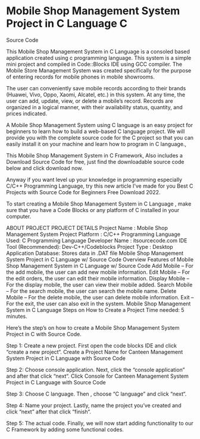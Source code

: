 # Mobile Shop Management System Project in C Language C
Source Code

This Mobile Shop Management System in C Language is a consoled based application created using c programming language. This system is a simple mini project and compiled in Code::Blocks IDE using GCC compiler. The Mobile Store Management System was created specifically for the purpose of entering records for mobile phones in mobile showrooms.

The user can conveniently save mobile records according to their brands (Huawei, Vivo, Oppo, Xaomi, Alcatel, etc.) in this system. At any time, the user can add, update, view, or delete a mobile’s record. Records are organized in a logical manner, with their availability status, quantity, and prices indicated.

A Mobile Shop Management System using C language is an easy project for beginners to learn how to build a web-based C language project. We will provide you with the complete source code for the C project so that you can easily install it on your machine and learn how to program in C language.,

This Mobile Shop Management System in C Framework, Also includes a Download Source Code for free, just find the downloadable source code below and click download now.

Anyway if you want level up your knowledge in programming especially C/C++ Programming Language, try this new article I’ve made for you Best C Projects with Source Code for Beginners Free Download 2022.

To start creating a Mobile Shop Management System in C Language , make sure that you have a Code Blocks or any platform of C installed in your computer.

ABOUT PROJECT	PROJECT DETAILS
Project Name :	Mobile Shop Management System
Project Platform :	C/C++
Programming Language Used:	C Programming Language
Developer Name :	itsourcecode.com
IDE Tool (Recommended):	Dev-C++/Codeblocks
Project Type :	Desktop Application
Database:	Stores data in .DAT file
Mobile Shop Management System Project in C Language w/ Source Code Overview
Features of Mobile Shop Management System in C Language w/ Source Code
Add Mobile – For the add mobile, the user can add new mobile information.
Edit Mobile – For the edit orders, the user can edit their mobile information.
Display Mobile – For the display mobile, the user can view their mobile added.
Search Mobile – For the search mobile, the user can search the mobile name.
Delete Mobile – For the delete mobile, the user can delete mobile information.
Exit – For the exit, the user can also exit in the system.
Mobile Shop Management System in C Language Steps on How to Create a Project
Time needed: 5 minutes.

Here’s the step’s on how to create a Mobile Shop Management System Project in C with Source Code.

Step 1: Create a new project.
First open the code blocks IDE and click “create a new project“.
Create a Project Name for Canteen Management System Project in C Language with Source Code

Step 2: Choose console application.
Next, click the “console application” and after that click “next“.
Click Console for Canteen Management System Project in C Language with Source Code

Step 3: Choose C language.
Then , choose “C language” and click “next“.


Step 4: Name your project.
Lastly, name the project you’ve created and click “next” after that click “finish“.


Step 5: The actual code.
Finally, we will now start adding functionality to our C Framework by adding some functional codes.
